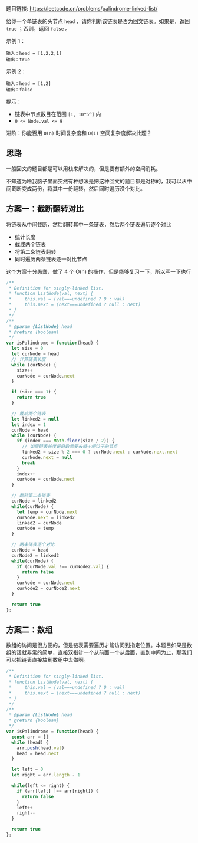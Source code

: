 题目链接: https://leetcode.cn/problems/palindrome-linked-list/

给你一个单链表的头节点 `head` ，请你判断该链表是否为回文链表。如果是，返回 `true` ；否则，返回 `false` 。

示例 1：
```
输入：head = [1,2,2,1]
输出：true
```

示例 2：
```
输入：head = [1,2]
输出：false
```

提示：
- 链表中节点数目在范围 `[1, 10^5^]` 内
- `0 <= Node.val <= 9`
 

进阶：你能否用 `O(n)` 时间复杂度和 `O(1)` 空间复杂度解决此题？

## 思路
一般回文的题目都是可以用栈来解决的，但是要有额外的空间消耗。

不知道为啥我脑子里面突然有种想法是把这种回文的题目都是对称的，我可以从中间截断变成两份，将其中一份翻转，然后同时遍历没个对比。


## 方案一：截断翻转对比
将链表从中间截断，然后翻转其中一条链表，然后两个链表遍历逐个对比
- 统计长度
- 截成两个链表
- 将第二条链表翻转
- 同时遍历两条链表逐一对比节点

这个方案十分愚蠢，做了 4 个 O(n) 的操作，但是能够复习一下，所以写一下也行
```JavaScript
/**
 * Definition for singly-linked list.
 * function ListNode(val, next) {
 *     this.val = (val===undefined ? 0 : val)
 *     this.next = (next===undefined ? null : next)
 * }
 */
/**
 * @param {ListNode} head
 * @return {boolean}
 */
var isPalindrome = function(head) {
  let size = 0
  let curNode = head
  // 计算链表长度
  while (curNode) {
    size++
    curNode = curNode.next
  }

  if (size === 1) {
    return true
  }

  // 截成两个链表
  let linked2 = null
  let index = 1
  curNode = head
  while (curNode) {
    if (index === Math.floor(size / 2)) {
      // 如果链表长度是奇数需要去掉中间位子的节点
      linked2 = size % 2 === 0 ? curNode.next : curNode.next.next
      curNode.next = null
      break
    }
    index++
    curNode = curNode.next
  }

  // 翻转第二条链表
  curNode = linked2
  while(curNode) {
    let temp = curNode.next
    curNode.next = linked2
    linked2 = curNode
    curNode = temp
  }

  // 两条链表逐个对比
  curNode = head
  curNode2 = linked2
  while(curNode) {
    if (curNode.val !== curNode2.val) {
      return false
    }
    curNode = curNode.next
    curNode2 = curNode2.next
  }

  return true
};
```

## 方案二：数组
数组的访问是很方便的，但是链表需要遍历才能访问到指定位置。本题目如果是数组的话就非常的简单，直接双指针一个从前面一个从后面，直到中间为止，那我们可以把链表直接放到数组中去做啊。

```JavaScript
/**
 * Definition for singly-linked list.
 * function ListNode(val, next) {
 *     this.val = (val===undefined ? 0 : val)
 *     this.next = (next===undefined ? null : next)
 * }
 */
/**
 * @param {ListNode} head
 * @return {boolean}
 */
var isPalindrome = function(head) {
  const arr = []
  while (head) {
    arr.push(head.val)
    head = head.next
  }

  let left = 0
  let right = arr.length - 1

  while(left <= right) {
    if (arr[left] !== arr[right]) {
      return false
    }
    left++
    right--
  }

  return true
};
```
